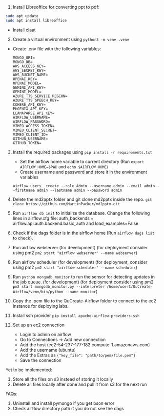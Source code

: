 1. Install Libreoffice for converting ppt to pdf:

```bash
sudo apt update
sudo apt install libreoffice
```

- Install claat


2. Create a virtual environment using `python3 -m venv .venv`

- Create .env file with the following variables:
  ```
  MONGO_URI=
  MONGO_DB=
  AWS_ACCESS_KEY=
  AWS_SECRET_KEY=
  AWS_BUCKET_NAME=
  OPENAI_KEY=
  OPENAI_MODEL=
  GEMINI_API_KEY=
  GEMINI_MODEL=
  AZURE_TTS_SERVICE_REGION=
  AZURE_TTS_SPEECH_KEY=
  COHERE_API_KEY=
  PHOENIX_API_KEY=
  LLAMAPARSE_API_KEY=
  AIRFLOW_USERNAME=
  AIRFLOW_PASSWORD=
  VIMEO_ACCESS_TOKEN=
  VIMEO_CLIENT_SECRET=
  VIMEO_CLIENT_ID=
  GITHUB_USERNAME=
  GITHUB_TOKEN=
  ```

3. Install the required packages using `pip install -r requirements.txt`

   - Set the airflow home variable to current directory (Run `export AIRFLOW_HOME=$PWD` and `echo $AIRFLOW_HOME`)
   - Create username and password and store it in the environment variables

   ```
   airflow users  create --role Admin --username admin --email admin --firstname admin --lastname admin --password admin
   ```

3. Delete the md2pptx folder and git clone md2pptx inside the repo. `git clone https://github.com/MartinPacker/md2pptx.git`
4. Run `airflow db init` to initialize the database. Change the following lines in airflow.cfg file: auth_backends = airflow.api.auth.backend.basic_auth and load_examples=False
5. Check if the dags folder is in the airflow home (Run `airflow dags list` to check).
6. Run airflow webserver (for development) (for deployment consider using pm2 `pm2 start "airflow webserver" --name webserver`)
7. Run airflow scheduler (for development) (for deployment, consider using pm2 `pm2 start "airflow scheduler" --name scheduler`)
8. Run `python mongodb_monitor` to run the sensor for detecting updates in the job queue. (for development) (for deployment consider using pm2 `pm2 start mongodb_monitor.py --interpreter /home/user1/QuCreate-Airflow/venv/bin/python --name monitor`)
9. Copy the .pem file to the QuCreate-Airflow folder to connect to the ec2 instance for deploying labs.
10. Install ssh provider `pip install apache-airflow-providers-ssh`
11. Set up an ec2 connection
    - Login to admin on airflow
    - Go to Connections -> Add new connection
    - Add the host (ec2-54-237-177-182.compute-1.amazonaws.com)
    - Add the username (ubuntu)
    - Add the Extras as `{"key_file": "path/to/pem/file.pem"}`
    - Save the connection


Yet to be implemented:

1. Store all the files on s3 instead of storing it locally
2. Delete all files locally after done and pull it from s3 for the next run


FAQs:

1. Uninstall and install pymongo if you get bson error
2. Check airflow directory path if you do not see the dags
